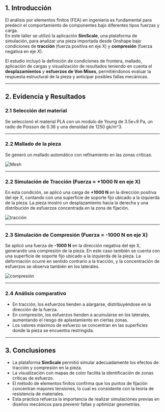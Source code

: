 ## 1. Introducción
El análisis por elementos finitos (FEA) en ingeniería es fundamental para predecir el comportamiento de componentes bajo diferentes tipos fuerzas y carga.  
En este taller se utilizó la aplicación **SimScale**, una plataforma de simulación, para analizar una pieza importada desde Onshape bajo condiciones de **tracción** (fuerza positiva en eje X) y **compresión** (fuerza negativa en eje X).  

El estudio incluyó la definición de condiciones de frontera, mallado, aplicación de cargas y visualización de resultados teniendo en cuenta el **desplazamientos** y **esfuerzos de Von Mises**, permitiéndonos evaluar la respuesta estructural de la pieza y anticipar posibles fallas mecánicas.  

---

## 2. Evidencia y Resultados

### 2.1 Selección del material
Se seleccionó el material PLA con un modulo de Young de 3.5e+9 Pa, un radio de Poisson de 0.36 y una densidad de 1250 gk/m^3.

---

### 2.2 Mallado de la pieza
Se generó un mallado automático con refinamiento en las zonas críticas. 

![Mesh](https://github.com/VictorRiveraT/Proyectos-de-Ingenier-a-1/blob/main/Proyectos%20de%20Ingenier%C3%ADa/Im%C3%A1genes/mallado.png)

---

### 2.2 Simulación de Tracción (Fuerza = +1000 N en eje X)
En esta condición, se aplicó una carga de **+1000 N** en la dirección positiva del eje X, contando con una superficie de soporte fijo ubicado a la izquierda de la pieza. La pieza mostró un desplazamiento hacia la derecha y una distribución de esfuerzos concentrada en la zona de fijación.  

![tracción](https://github.com/VictorRiveraT/Proyectos-de-Ingenier-a-1/blob/main/Proyectos%20de%20Ingenier%C3%ADa/Im%C3%A1genes/tracci%C3%B3n.png)

---

### 2.3 Simulación de Compresión (Fuerza = -1000 N en eje X)
Se aplicó una fuerza de **-1000 N** en la dirección negativa del eje X, generando una compresión de la pieza. En este caso también se cuenta con una superficie de soporte fijo ubicado a la izquierda de la pieza. La deformación ocurre en sentido contrario a la tracción, y la concentración de esfuerzos se observa también en los laterales.  

![compresión](https://github.com/VictorRiveraT/Proyectos-de-Ingenier-a-1/blob/main/Proyectos%20de%20Ingenier%C3%ADa/Im%C3%A1genes/compresi%C3%B3n.png)

---

### 2.4 Análisis comparativo
- En tracción, los esfuerzos tienden a alargarse, distribuyéndose en la dirección de la fuerza.  
- En compresión, los esfuerzos tienden a acumularse en los laterales, aumentando el riesgo de aplastamiento en ciertas zonas.  
- Los valores máximos de esfuerzo se concentran en las superficies donde la pieza se encuentra restringida.  

---

## 3. Conclusiones
- La plataforma **SimScale** permitió simular adecuadamente los efectos de tracción y compresión en la pieza.  
- La visualización con mapas de color facilita la identificación de zonas críticas de esfuerzo.  
- El método de elementos finitos confirma que los puntos de fijación concentran mayores tensiones, lo cual es consistente con la teoría de resistencia de materiales.  
- Esta práctica refuerza la importancia de realizar simulaciones previas en diseños mecánicos para prevenir fallas y optimizar geometrías.  
